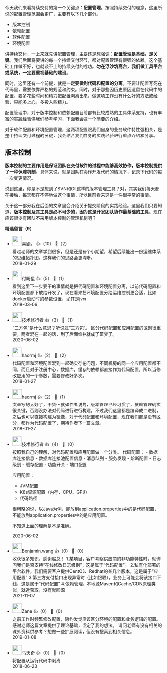 今天我们来看持续交付的第一个关键点：**配置管理**。按照持续交付的理念，这里所说的配置管理范围会更广，主要有以下几个部分。

- 版本控制
- 依赖配置
- 软件配置
- 环境配置

讲持续交付，一上来就先讲配置管理，主要还是想强调：**配置管理是基础，是关键**。我们后面将要讲的每一个持续交付环节，都对配置管理有很强的依赖。这个基础工作做不好，也就谈不上的持续交付的成功。**勿在浮沙筑高台，我们做工具平台或系统，一定要重视基础的建设**。

同时，这里还有一个前提，就是**一定要做到代码和配置的分离**。不要让配置写死在代码里，需要依靠严格的规范和约束。同时，对于那些因历史原因遗留在代码中的配置，要多花些时间和精力把配置剥离出来，做这项工作没有什么好的方法或经验，只能多上心，多投入些精力。

配置管理中，对于版本控制和依赖配置目前都有比较成熟的工具体系支持，也有丰富的实践经验供我们参考学习，下面我会做一个简要的介绍。

对于软件配置和环境配置管理，这两项配置跟我们自身的业务软件特性强相关，是整个持续交付过程的关键，我会结合我们自身的实践经验进行重点介绍和分享。

## 版本控制

**版本控制的主要作用是保证团队在交付软件的过程中能够高效协作，版本控制提供了一种保障机制**。具体来说，就是团队在协作开发代码的情况下，记录下代码的每一次变更情况。

说到这里，你是不是想到了SVN和Git这样的版本管理工具？对，其实我们每天都在接触，每天都在不停地做这个事情，所以目前看来这是一件很平常的事情。

关于这一部分我在后面的文章里会介绍关于提交阶段的实践经验。这里我们只要知道，**版本控制及其工具是必不可少的，因为这是开发团队协作最基础的工具**。现在应该很少有团队不采用版本控制的管理机制吧？
<div><strong>精选留言（9）</strong></div><ul>
<li><img src="https://static001.geekbang.org/account/avatar/00/0f/e8/f9/4412b473.jpg" width="30px"><span>喜剧。</span> 👍（10） 💬（2）<div>看赵老师的文章学到很多，但是还是有个小期望，希望后续能出一份运维体系的思维拓扑图。这样我们的思路会更清晰。</div>2018-01-29</li><br/><li><img src="https://static001.geekbang.org/account/avatar/00/10/1b/36/abe6d066.jpg" width="30px"><span>付盼星</span> 👍（5） 💬（1）<div>看到这里下一步要干的事情就是把代码配置和环境配置分离，以前代码配置和环境配置都下放给开发了，现在看来把环境配置分给运维控制更合适，比如docker启动时的参数设置，尤其是jvm</div>2018-03-06</li><br/><li><img src="https://static001.geekbang.org/account/avatar/00/0f/75/9b/611e74ab.jpg" width="30px"><span>技术修行者</span> 👍（3） 💬（1）<div>“二方包”是什么意思？听说过“三方包”。
区分代码配置和应用配置的区别很重要，两者混在一起的话，到了后面维护就成了噩梦了。</div>2020-06-02</li><br/><li><img src="https://static001.geekbang.org/account/avatar/00/0f/df/07/44cf304a.jpg" width="30px"><span>haormj</span> 👍（2） 💬（2）<div>代码配置和环境配置混到一起确实存在问题，不同机房的同一个应用配置都不同，而且对于注册中心，数据库，缓存的依赖都直接作为代码配置，所以当修改应用的一个参数，需要修改好多次。</div>2018-01-27</li><br/><li><img src="https://static001.geekbang.org/account/avatar/00/0f/df/07/44cf304a.jpg" width="30px"><span>haormj</span> 👍（2） 💬（1）<div>文章写的太好了，干货～就如作者说的，版本管理已经习惯了，依赖管理确实很关键，否则没办法对代码进行进行构建，不过我们这里都是编译成二进制，之后也可以直接构建为镜像，对于代码配置和环境配置，现在我们都是没有区分，都作为代码配置了，期待作者下一篇文章。</div>2018-01-27</li><br/><li><img src="https://static001.geekbang.org/account/avatar/00/0f/75/9b/611e74ab.jpg" width="30px"><span>技术修行者</span> 👍（4） 💬（0）<div>按照我自己的理解，对代码配置和应用配置做一个分类。
代码配置：
- 数据库连接信息
- 数据库连接池配置信息
- 消息队列
- 服务发现
- 熔断配置
- 日志级别
- 缓存配置
- 功能开关
- 端口配置

应用配置：
- JVM配置
- K8s资源配置（内存、CPU、GPU）
- 代码路径

很粗略的说，以Java为例，能放到application.properties中的是代码配置，不能放到application.properties中的是应用配置。

不知道上面的理解是不是准确。</div>2020-06-02</li><br/><li><img src="" width="30px"><span>Benjamin.wang</span> 👍（0） 💬（0）<div>收获很多知识，感谢赵总！
1.某项目，客户考察供应商的非功能特性时，就询问我们是否支持“在线修改日志级别”，这是属于“代码配置”。
2.私有化部署的平台软件，我们需要客户提供CentOS、Redhat的某几个版本，这是属于“应用配置”
3.第三方支付接口出现异常时（比如银联），业务上可能会将该接口下线，这是属于“代码配置”
4.依赖管理，本地源Maven和Cache&#47;CDN原理类似，就近获取，没有就回源</div>2021-11-07</li><br/><li><img src="https://static001.geekbang.org/account/avatar/00/10/85/b2/18f3a4ea.jpg" width="30px"><span>Zane</span> 👍（0） 💬（0）<div>之前工作时频繁修改配置，隐约发觉应该区分环境的配置和业务逻辑的配置。感谢老师这篇文章提供了理论基础，坚定了我的想法。
请问老师有没有相关的课外资料供参考？想做一些扩展阅读，但没有搜索到相关信息。</div>2019-01-08</li><br/><li><img src="https://static001.geekbang.org/account/avatar/00/10/55/8e/6a26f34b.jpg" width="30px"><span>马天奇</span> 👍（0） 💬（0）<div>将配置从运行代码中剥离</div>2018-06-23</li><br/>
</ul>